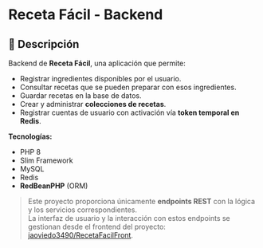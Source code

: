 # Receta Fácil - Backend

## 📝 Descripción
Backend de **Receta Fácil**, una aplicación que permite:  
- Registrar ingredientes disponibles por el usuario.  
- Consultar recetas que se pueden preparar con esos ingredientes.  
- Guardar recetas en la base de datos.  
- Crear y administrar **colecciones de recetas**.  
- Registrar cuentas de usuario con activación vía **token temporal en Redis**.  

**Tecnologías:**  
- PHP 8  
- Slim Framework  
- MySQL  
- Redis  
- **RedBeanPHP** (ORM)  

> Este proyecto proporciona únicamente **endpoints REST** con la lógica y los servicios correspondientes.  
> La interfaz de usuario y la interacción con estos endpoints se gestionan desde el frontend del proyecto: [jaoviedo3490/RecetaFacilFront](https://github.com/jaoviedo3490/RecetaFacilFront).


